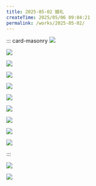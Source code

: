 ```yaml
---
title: 2025-05-02 婚礼
createTime: 2025/05/06 09:04:21
permalink: /works/2025-05-02/
---
```


::: card-masonry
![](https://oss.ajohn.top/blog/works/2025-05-02/1.webp)

![](https://oss.ajohn.top/blog/works/2025-05-02/11.webp)

![](https://oss.ajohn.top/blog/works/2025-05-02/12.webp)

![](https://oss.ajohn.top/blog/works/2025-05-02/3.webp)

![](https://oss.ajohn.top/blog/works/2025-05-02/4.webp)

![](https://oss.ajohn.top/blog/works/2025-05-02/5.webp)

![](https://oss.ajohn.top/blog/works/2025-05-02/6.webp)

![](https://oss.ajohn.top/blog/works/2025-05-02/7.webp)

![](https://oss.ajohn.top/blog/works/2025-05-02/8.webp)

![](https://oss.ajohn.top/blog/works/2025-05-02/9.webp)

:::

![](https://oss.ajohn.top/blog/works/2025-05-02/10.webp)

![](https://oss.ajohn.top/blog/works/2025-05-02/2.webp)